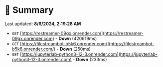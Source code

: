 # 📖 Summary
Last updated: **8/6/2024, 2:19:28 AM**

- `GET` [https://restreamer-09gx.onrender.com](https://restreamer-09gx.onrender.com) - **Down** (420619ms)
- `GET` [https://filestreambot-b5k6.onrender.com/](https://filestreambot-b5k6.onrender.com/) - **Down** (250ms)
- `GET` [https://jupyterlab-python3-12-3.onrender.com](https://jupyterlab-python3-12-3.onrender.com) - **Down** (233ms)
